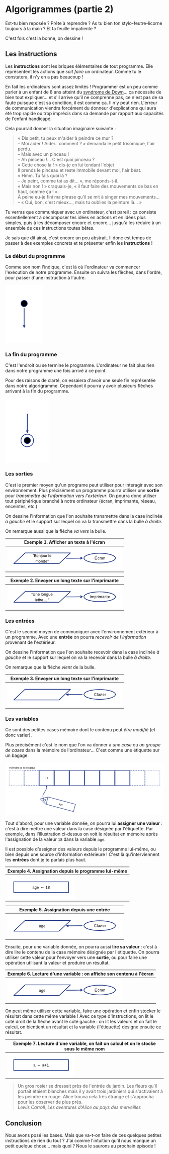 Algorigrammes (partie 2)
========================

Est-tu bien reposée ? Prête à reprendre ? As tu bien ton stylo-feutre-licorne toujours à la main ? Et ta feuille impatiente ? 

C'est fois c'est la bonne, on dessine !

Les instructions
----------------

Les __instructions__ sont les briques élémentaires de tout programme. Elle représentent les actions que _sait faire_ un ordinateur. Comme tu le constatera, il n'y en a pas beaucoup ! 

En fait les ordinateurs sont assez limités ! Programmer est un peu comme parler à un enfant de 8 ans atteint du [syndrome de Down](https://fr.wikipedia.org/wiki/Trisomie_21)... ça nécessite de bien tout expliquer... et s'il arrive qu'il ne comprenne pas, ce n'est pas de sa faute puisque c'est sa condition, il est comme ça. Il n'y peut rien. L'erreur de communication viendra forcément du donneur d'explications qui aura été trop rapide ou trop imprécis dans sa demande par rapport aux capacités de l'enfant handicapé.

Cela pourrait donner la situation imaginaire suivante : 

> « Dis petit, tu peux m'aider à peindre ce mur ? <br/>
> &ndash; Moi aider ! Aider.. comment ? » demanda le petit trisomique, l'air perdu.<br/>
> &ndash; Mais avec un pinceau ! <br/>
> &ndash; Ah pinceau !... C'est quoi pinceau ? </br>
> « Cette chose là ! » dis-je en lui tendant l'objet <br/>
> Il prends le pinceau et reste immobile devant moi, l'air béat. <br/>
> « Hmm. Tu fais quoi là ? <br/>
> &ndash; Je peint, comme toi as dit... », me réponds-t-il. <br/>
> « Mais non ! » craquais-je, « il faut faire des mouvements de bas en haut, comme ça ! ». <br/>
> À peine eu-je fini ma phrase qu'il se mit à singer mes mouvements... <br/>
> &ndash; « Oui, bon, c'est mieux..., mais tu oublies la peinture là... »

Tu verras que communiquer avec un ordinateur, c'est pareil : ça consiste essentiellement à décomposer tes idées en actions et en idées plus simples, puis à les décomposer encore et encore... jusqu'à les réduire à un ensemble de ces instructions toutes bêtes.

Je sais que dit ainsi, c'est encore un peu abstrait. Il donc est temps de passer à des exemples concrets et te présenter enfin les __instructions__ !


### Le début du programme


Comme son nom l'indique, c'est là où l'ordinateur va commencer l'exécution de notre programme.
Ensuite on suivra les flèches, dans l'ordre, pour passer d'une instruction à l'autre.

![début](images/debut.png)

### La fin du programme


C'est l'endroit ou se termine le programme. L'ordinateur ne fait plus rien dans notre programme une fois arrivé à ce point. 

Pour des raisons de clarté, on essaiera d'avoir une seule fin représentée dans notre algorigramme. Cependant il pourra y avoir plusieurs flèches arrivant à la fin du programme.

![début](images/fin.png)

### Les sorties

C'est le premier moyen qu'un programe peut utiliser pour interagir avec son environnement. Plus précisément un programme pourra utiliser une __sortie__ pour _transmettre de l'information vers l'extérieur_. On pourra donc utiliser tout périphérique branché à notre ordinateur (écran, imprimante, réseau, enceintes, etc.)

On dessine l'information que l'on souhaite transmettre dans la case inclinée _à gauche_ et le support sur lequel on va la transmettre dans la bulle _à droite_.

On remarque aussi que la flèche _va vers_ la bulle.

| Exemple 1. Afficher un texte à l'écran     |
|--------------------------------------------|
| ![début](images/sortie-ecran.png) |

| Exemple 2. Envoyer un long texte sur l'imprimante |
|---------------------------------------------------|
| ![début](images/sortie-imprimante.png)   |


### Les entrées

C'est le second moyen de communiquer avec l'environnement extérieur à un programme. Avec une __entrée__ on pourra _recevoir de l'information_ provenant de l'extérieur.

On dessine l'information que l'on souhaite recevoir dans la case inclinée _à gauche_ et le support sur lequel on va la recevoir dans la bulle _à droite_. 

On remarque que la flèche _vient_ de la bulle.

| Exemple 3. Envoyer un long texte sur l'imprimante |
|---------------------------------------------------|
| ![début](images/entree-clavier.png)      |


### Les variables

Ce sont des petites cases mémoire dont le contenu peut _être modifié_ (et donc varier). 

Plus précisément c'est le nom que l'on va donner à _une case_ ou _un groupe de cases_ dans la mémoire de l'ordinateur... C'est comme une étiquette sur un bagage.

![une variable c'est une étiquette](images/variable-etiquette.png)

Tout d'abord, pour une variable donnée, on pourra lui __assigner une valeur__ : c'est à dire mettre une valeur dans la case désignée par l'étiquette. 
Par exemple, dans l'illustration ci-dessus on voit le résultat en mémoire après l'assignation de la valeur ``18`` dans la variable ``age``.

Il est possible d'assigner des valeurs depuis le programme lui-même, ou bien depuis une source d'information extérieure ! C'est là qu'interviennent les __entrées__ dont je te parlais plus haut.

| Exemple 4. Assignation depuis le programme lui-même |
|-----------------------------------------------------|
| ![x](images/variable-depuis-programme.png) |

| Exemple 5. Assignation depuis une entrée |
|------------------------------------------|
| ![x](images/variable-depuis-entree.png) |

Ensuite, pour une variable donnée, on pourra aussi __lire sa valeur__ : c'est à dire lire le contenu de la case mémoire désignée par l'étiquette. On pourra utiliser cette valeur pour l'envoyer vers une __sortie__, ou pour faire une opération utilisant la valeur et produire un résultat.


| Exemple 6. Lecture d'une variable : on affiche son contenu à l'écran |
|-----------------------------------------------------|
| ![exemple-6](images/variable-vers-sortie.png) |

On peut même utiliser cette variable, faire une opération et enfin stocker le résultat dans cette même variable ! Avec ce type d'instructions, on lit le coté droit de la flèche avant le coté gauche : on lit les valeurs et on fait le calcul, on bientient un résultat et la variable (l'étiquette) désigne ensuite ce résultat.

| Exemple 7. Lecture d'une variable, on fait un calcul et on le stocke sous le même nom |
|-----------------------------------------------------|
| ![exemple-6](images/variable-vers-programme.png) |


> Un gros rosier se dressait près de l'entrée du jardin.
> Les fleurs qu'il portait étaient blanches mais il y avait 
> trois jardiniers qui s'activaient à les peindre en rouge.
> Alice trouva cela très étrange et s'approcha pour les observer de plus près. <br/>
> <em>Lewis Carroll, Les aventures d'Alice au pays des merveilles</em>


Conclusion
----------

Nous avons posé les bases. Mais que va-t-on faire de ces quelques petites
instructions de rien du tout ?  J'ai comme l'intuition qu'il nous manque un
petit quelque chose... mais quoi ? Nous le saurons au prochain épisode !

